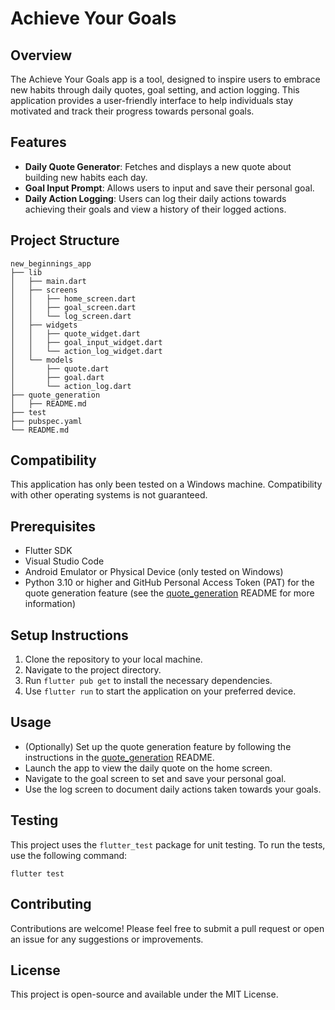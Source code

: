# Achieve Your Goals

## Overview
The Achieve Your Goals app is a tool, designed to inspire users to embrace new habits through daily quotes, goal setting, and action logging. This application provides a user-friendly interface to help individuals stay motivated and track their progress towards personal goals.

## Features
- **Daily Quote Generator**: Fetches and displays a new quote about building new habits each day.
- **Goal Input Prompt**: Allows users to input and save their personal goal.
- **Daily Action Logging**: Users can log their daily actions towards achieving their goals and view a history of their logged actions.

## Project Structure
```
new_beginnings_app
├── lib
│   ├── main.dart
│   ├── screens
│   │   ├── home_screen.dart
│   │   ├── goal_screen.dart
│   │   └── log_screen.dart
│   ├── widgets
│   │   ├── quote_widget.dart
│   │   ├── goal_input_widget.dart
│   │   └── action_log_widget.dart
│   └── models
│       ├── quote.dart
│       ├── goal.dart
│       └── action_log.dart
├── quote_generation
│   ├── README.md
├── test
├── pubspec.yaml
└── README.md
```

## Compatibility
This application has only been tested on a Windows machine. Compatibility with other operating systems is not guaranteed.

## Prerequisites
- Flutter SDK
- Visual Studio Code
- Android Emulator or Physical Device (only tested on Windows)
- Python 3.10 or higher and GitHub Personal Access Token (PAT) for the quote generation feature (see the [quote_generation](quote_generation) README for more information)

## Setup Instructions
1. Clone the repository to your local machine.
2. Navigate to the project directory.
3. Run `flutter pub get` to install the necessary dependencies.
4. Use `flutter run` to start the application on your preferred device.

## Usage
- (Optionally) Set up the quote generation feature by following the instructions in the [quote_generation](quote_generation) README.
- Launch the app to view the daily quote on the home screen.
- Navigate to the goal screen to set and save your personal goal.
- Use the log screen to document daily actions taken towards your goals.

## Testing
This project uses the `flutter_test` package for unit testing. To run the tests, use the following command:
```
flutter test
```

## Contributing
Contributions are welcome! Please feel free to submit a pull request or open an issue for any suggestions or improvements.

## License
This project is open-source and available under the MIT License.